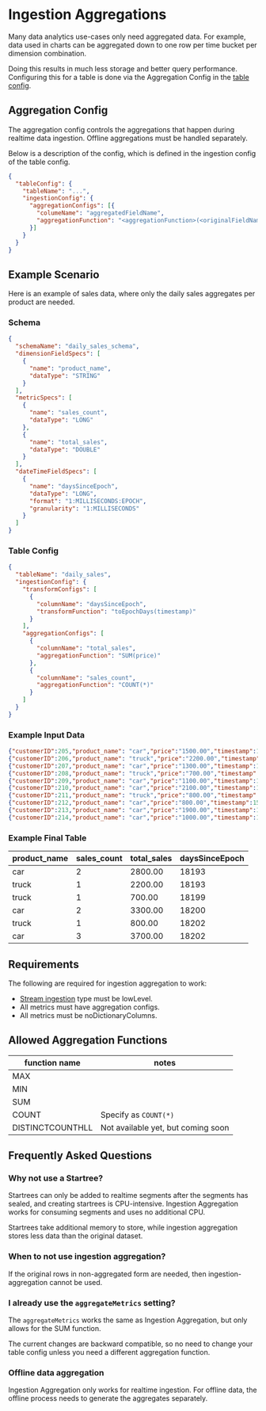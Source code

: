 # Ingestion Aggregations

Many data analytics use-cases only need aggregated data. For example, data used in charts can be aggregated down to one row per time bucket per dimension combination. 

Doing this results in much less storage and better query performance. Configuring this for a table is done via the Aggregation Config in the [table config](../../configuration-reference/table.md).

## Aggregation Config

The aggregation config controls the aggregations that happen during realtime data ingestion. Offline aggregations must be handled separately. 

Below is a description of the config, which is defined in the ingestion config of the table config. 

```json
{
  "tableConfig": {
    "tableName": "...",
    "ingestionConfig": {
      "aggregationConfigs": [{
        "columeName": "aggregatedFieldName",
        "aggregationFunction": "<aggregationFunction>(<originalFieldName>)"
      }]
    }
  }
}
```

## Example Scenario
Here is an example of sales data, where only the daily sales aggregates per product are needed. 

### Schema

```json
{
  "schemaName": "daily_sales_schema",
  "dimensionFieldSpecs": [
    {
      "name": "product_name",
      "dataType": "STRING"
    }
  ],
  "metricSpecs": [
    {
      "name": "sales_count",
      "dataType": "LONG"
    },
    {
      "name": "total_sales",
      "dataType": "DOUBLE"
    }
  ],
  "dateTimeFieldSpecs": [
    {
      "name": "daysSinceEpoch",
      "dataType": "LONG",
      "format": "1:MILLISECONDS:EPOCH",
      "granularity": "1:MILLISECONDS"
    }
  ]
}
```

### Table Config

```json
{
  "tableName": "daily_sales",
  "ingestionConfig": {
    "transformConfigs": [
      {
        "columnName": "daysSinceEpoch",
        "transformFunction": "toEpochDays(timestamp)"
      }
    ],
    "aggregationConfigs": [
      {
        "columnName": "total_sales",
        "aggregationFunction": "SUM(price)"
      },
      {
        "columnName": "sales_count", 
        "aggregationFunction": "COUNT(*)"
      }
    ]
  }
}
```

### Example Input Data

```json
{"customerID":205,"product_name": "car","price":"1500.00","timestamp":1571900400000}  
{"customerID":206,"product_name": "truck","price":"2200.00","timestamp":1571900400000} 
{"customerID":207,"product_name": "car","price":"1300.00","timestamp":1571900400000} 
{"customerID":208,"product_name": "truck","price":"700.00","timestamp":1572418800000} 
{"customerID":209,"product_name": "car","price":"1100.00","timestamp":1572505200000}
{"customerID":210,"product_name": "car","price":"2100.00","timestamp":1572505200000} 
{"customerID":211,"product_name": "truck","price":"800.00","timestamp":1572678000000}
{"customerID":212,"product_name": "car","price":"800.00","timestamp":1572678000000} 
{"customerID":213,"product_name": "car","price":"1900.00","timestamp":1572678000000}
{"customerID":214,"product_name": "car","price":"1000.00","timestamp":1572678000000}
```

### Example Final Table

| product_name | sales_count | total_sales | daysSinceEpoch | 
|--------------|-------------|-------------|----------------|
| car          | 2           | 2800.00     | 18193          |
| truck        | 1           | 2200.00     | 18193          |
| truck        | 1           | 700.00      | 18199          |
| car          | 2           | 3300.00     | 18200          |
| truck        | 1           | 800.00      | 18202          |
| car          | 3           | 3700.00     | 18202          |

## Requirements
The following are required for ingestion aggregation to work: 
- [Stream ingestion](../../basics/data-import/pinot-stream-ingestion) type must be lowLevel.
- All metrics must have aggregation configs.
- All metrics must be noDictionaryColumns.

## Allowed Aggregation Functions

| function name | notes | 
| ----------| ------|
| MAX | | 
| MIN| | 
|SUM | |
|COUNT| Specify as `COUNT(*)`| 
| DISTINCTCOUNTHLL| Not available yet, but coming soon| 


## Frequently Asked Questions

### Why not use a Startree? 
Startrees can only be added to realtime segments after the segments has sealed, and creating startrees is CPU-intensive. Ingestion Aggregation works for consuming segments and uses no additional CPU. 

Startrees take additional memory to store, while ingestion aggregation stores less data than the original dataset. 

### When to not use ingestion aggregation? 
If the original rows in non-aggregated form are needed, then ingestion-aggregation cannot be used. 

### I already use the `aggregateMetrics` setting? 
The `aggregateMetrics` works the same as Ingestion Aggregation, but only allows for the SUM function. 

The current changes are backward compatible, so no need to change your table config unless you need a different aggregation function. 

### Offline data aggregation
Ingestion Aggregation only works for realtime ingestion. For offline data, the offline process needs to generate the aggregates separately. 




